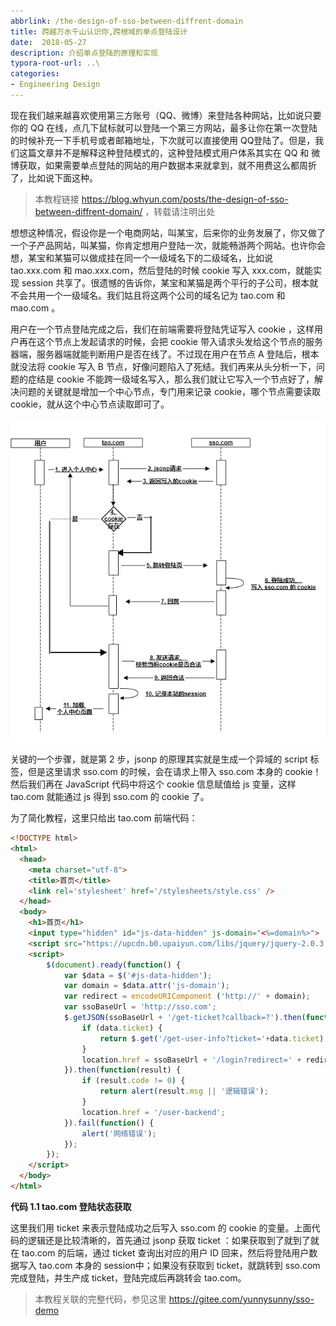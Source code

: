 ```yaml
---
abbrlink: /the-design-of-sso-between-diffrent-domain
title: 跨越万水千山认识你,跨根域的单点登陆设计
date:  2018-05-27
description: 介绍单点登陆的原理和实现
typora-root-url: ..\
categories:
- Engineering Design
---
```



现在我们越来越喜欢使用第三方账号（QQ、微博）来登陆各种网站，比如说只要你的 QQ 在线，点几下鼠标就可以登陆一个第三方网站，最多让你在第一次登陆的时候补充一下手机号或者邮箱地址，下次就可以直接使用 QQ登陆了。但是，我们这篇文章并不是解释这种登陆模式的，这种登陆模式用户体系其实在 QQ 和 微博获取，如果需要单点登陆的网站的用户数据本来就拿到，就不用费这么都周折了，比如说下面这种。

> 本教程链接 https://blog.whyun.com/posts/the-design-of-sso-between-diffrent-domain/ ，转载请注明出处

想想这种情况，假设你是一个电商网站，叫某宝，后来你的业务发展了，你又做了一个子产品网站，叫某猫，你肯定想用户登陆一次，就能畅游两个网站。也许你会想，某宝和某猫可以做成挂在同一个一级域名下的二级域名，比如说 tao.xxx.com 和 mao.xxx.com，然后登陆的时候 cookie 写入 xxx.com，就能实现 session 共享了。很遗憾的告诉你，某宝和某猫是两个平行的子公司，根本就不会共用一个一级域名。我们姑且将这两个公司的域名记为 tao.com 和 mao.com 。

用户在一个节点登陆完成之后，我们在前端需要将登陆凭证写入 cookie ，这样用户再在这个节点上发起请求的时候，会把 cookie 带入请求头发给这个节点的服务器端，服务器端就能判断用户是否在线了。不过现在用户在节点 A 登陆后，根本就没法将 cookie 写入 B 节点，好像问题陷入了死结。我们再来从头分析一下，问题的症结是 cookie 不能跨一级域名写入，那么我们就让它写入一个节点好了，解决问题的关键就是增加一个中心节点，专门用来记录 cookie，哪个节点需要读取 cookie，就从这个中心节点读取即可了。

![sso登陆时序图](images/sso.png)

关键的一个步骤，就是第 2 步，jsonp 的原理其实就是生成一个异域的 script 标签，但是这里请求 sso.com 的时候，会在请求上带入 sso.com 本身的 cookie！然后我们再在 JavaScript 代码中将这个 cookie 信息赋值给 js 变量，这样 tao.com 就能通过 js 得到 sso.com 的 cookie 了。

为了简化教程，这里只给出 tao.com 前端代码：

```html
<!DOCTYPE html>
<html>
  <head>
    <meta charset="utf-8">
    <title>首页</title>
    <link rel='stylesheet' href='/stylesheets/style.css' />
  </head>
  <body>
    <h1>首页</h1>
    <input type="hidden" id="js-data-hidden" js-domain="<%=domain%>">
    <script src="https://upcdn.b0.upaiyun.com/libs/jquery/jquery-2.0.3.min.js"></script>
    <script>
        $(document).ready(function() {
            var $data = $('#js-data-hidden');
            var domain = $data.attr('js-domain');
            var redirect = encodeURIComponent ('http://' + domain);
            var ssoBaseUrl = 'http://sso.com';
            $.getJSON(ssoBaseUrl + '/get-ticket?callback=?').then(function(data) {
                if (data.ticket) {
                    return $.get('/get-user-info?ticket='+data.ticket);
                }
                location.href = ssoBaseUrl + '/login?redirect=' + redirect;
            }).then(function(result) {
                if (result.code != 0) {
                    return alert(result.msg || '逻辑错误');
                }
                location.href = '/user-backend';
            }).fail(function() {
                alert('网络错误');
            });
        });
    </script>
  </body>
</html>
```

**代码 1.1 tao.com 登陆状态获取**

这里我们用 ticket 来表示登陆成功之后写入 sso.com 的 cookie 的变量。上面代码的逻辑还是比较清晰的，首先通过 jsonp 获取 ticket ：如果获取到了就到了就在 tao.com 的后端，通过 ticket 查询出对应的用户 ID 回来，然后将登陆用户数据写入 tao.com 本身的 session中；如果没有获取到 ticket，就跳转到 sso.com 完成登陆，并生产成 ticket，登陆完成后再跳转会 tao.com。

> 本教程关联的完整代码，参见这里 https://gitee.com/yunnysunny/sso-demo

